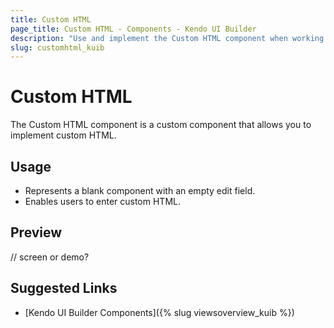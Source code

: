 ```yaml
---
title: Custom HTML
page_title: Custom HTML - Components - Kendo UI Builder
description: "Use and implement the Custom HTML component when working with the Kendo UI Builder tool for creating and managing Angular and AngularJS-based web applications."
slug: customhtml_kuib
---
```


# Custom HTML

The Custom HTML component is a custom component that allows you to implement custom HTML.

## Usage

* Represents a blank component with an empty edit field.
* Enables users to enter custom HTML.

## Preview

// screen or demo?

## Suggested Links

* [Kendo UI Builder Components]({% slug viewsoverview_kuib %})
